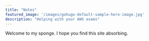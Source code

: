 ```yaml
---
title: "Notes"
featured_image: '/images/gohugo-default-sample-hero-image.jpg'
description: "Helping with your AWS exams"
---
```

Welcome to my sponge. I hope you find this site absorbing.
